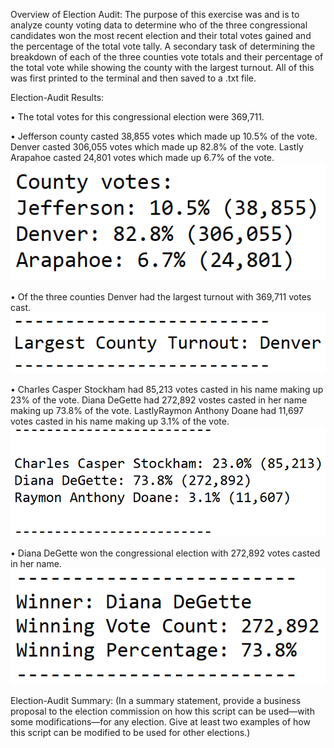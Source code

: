 Overview of Election Audit:
The purpose of this exercise was and is to analyze county voting data to determine who of the three congressional candidates won the most recent election and their total votes gained and the percentage of the total vote tally.  A secondary task of determining the breakdown of each of the three counties vote totals and their percentage of the total vote while showing the county with the largest turnout.  All of this was first printed to the terminal and then saved to a .txt file.

Election-Audit Results:

•	The total votes for this congressional election were 369,711.

•	Jefferson county casted 38,855 votes which made up 10.5% of the vote. Denver casted 306,055 votes which made up 82.8% of the vote.  Lastly Arapahoe casted 24,801 votes which made up 6.7% of the vote. ![This is an image]( https://github.com/BMoreland20/Election-Analysis/blob/main/Resources/County_Vote_Breakdown.png)

•	Of the three counties Denver had the largest turnout with 369,711 votes cast. ![This is an image]( https://github.com/BMoreland20/Election-Analysis/blob/main/Resources/Largest_Turnout_County.png)


•	Charles Casper Stockham had 85,213 votes casted in his name making up 23% of the vote. Diana DeGette had 272,892 vostes casted in her name making up 73.8% of the vote.  LastlyRaymon Anthony Doane had 11,697 votes casted in his name making up 3.1% of the vote.  ![This is an image]( https://github.com/BMoreland20/Election-Analysis/blob/main/Resources/Candidate_Vote_Breakdown.png)

•	Diana DeGette won the congressional election with 272,892 votes casted in her name.  ![This is an image]( https://github.com/BMoreland20/Election-Analysis/blob/main/Resources/Winner_Breakdown.png)

Election-Audit Summary: (In a summary statement, provide a business proposal to the election commission on how this script can be used—with some modifications—for any election. Give at least two examples of how this script can be modified to be used for other elections.)
